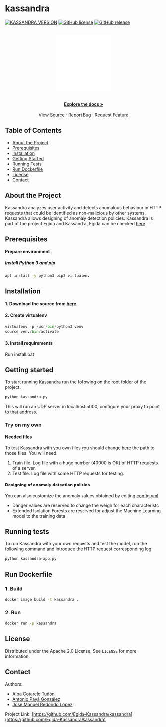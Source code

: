 # kassandra

<!-- PROJECT SHIELDS -->
[![KASSANDRA VERSION](https://img.shields.io/badge/kassandra-v0.1-blue?style=for-the-badge&color=8B12D1)](https://github.com/albact7/kassandra)
[![GitHub license](https://img.shields.io/badge/license-Apache-blue?style=for-the-badge)](https://github.com/albact7/kassandra/blob/master/LICENSE)
[![GitHub release](https://img.shields.io/badge/release-v.0.0.1-yellowgreen?style=for-the-badge)](https://github.com/albact7/kassandra/releases)

<!-- PROJECT LOGO -->

<br />
<div align="center">
  <a href="https://github.com/Egida-Kassandra/kassandra">
    <img src="img/logo.svg" alt="Logo" width="180" height="180">
  </a>

  <p align="center">
    <br />
    <a href="https://egida-kassandra.github.io/kassandra/"><strong>Explore the docs »</strong></a>
    <br />
    <br />
    <a href="https://github.com/Egida-Kassandra/kassandra">View Source</a>
    ·
    <a href="https://github.com/Egida-Kassandra/kassandra/issues">Report Bug</a>
    ·
    <a href="https://github.com/Egida-Kassandra/kassandra/issues">Request Feature</a>
  </p>
</div>

<!-- TABLE OF CONTENTS -->
## Table of Contents

* [About the Project](#about-the-project)
* [Prerequisites](#prerequisites)
* [Installation](#installation)
* [Getting Started](#getting-started)
* [Running Tests](#running-tests)
* [Run Dockerfile](#run-dockerfile)
* [License](#license)
* [Contact](#contact)

<!-- ABOUT THE PROJECT -->
## About the Project

Kassandra analyzes user activity and detects anomalous behaviour  in HTTP requests that could be identified as non-malicious by other systems. Kassandra allows designing of anomaly detection policies. Kassandra is part of the project Egida and Kassandra, Egida can be checked <a href="https://github.com/antonioalfa22/egida">here</a>.


## Prerequisites

#### Prepare environment

##### Install Python 3 and pip

```bash
apt install -y python3 pip3 virtualenv
```

## Installation

#### 1. Download the source from [here](https://github.com/albact7/kassandra/releases).
 
#### 2. Create virtualenv

```python
virtualenv -p /usr/bin/python3 venv
source venv/bin/activate
```
#### 3. Install requirements
Run install.bat

<!-- RUN KASSANDRA -->
## Getting started
To start running Kassandra run the following on the root folder of the project.
```bash
python kassandra.py
```
This will run an UDP server in localhost:5000, configure your proxy to point to that address.

### Try on my own
#### Needed files
To test Kassandra with you own files you should change [here](https://github.com/albact7/kassandra/blob/master/kassandra.py) the path to those files.
You will need:
1. Train file. Log file with a huge number (40000 is OK) of HTTP requests of a server.
2. Test file. Log file with some HTTP requests for testing.
#### Designing of anomaly detection policies
You can also customize the anomaly values obtained by editing [config.yml](https://github.com/albact7/kassandra/blob/master/kass_nn/config/config.yml)
* Danger values are reserved to change the weigh for each characteristc 
* Extended Isolation Forests are reserved for adjust the Machine Learning model to the training data

<!-- RUNNING TESTS -->
## Running tests
To run Kassandra with your own requests and test the model, run the following command and introduce the HTTP request corresponding log.
```bash
python kassandra-app.py
```

## Run Dockerfile

### 1. Build

```bash
docker image build -t kassandra .
```

### 2. Run

```bash
docker run -p kassandra
```



<!-- LICENSE -->
## License

Distributed under the Apache 2.0 License. See `LICENSE` for more information.

<!-- CONTACT -->
## Contact

Authors:

* [Alba Cotarelo Tuñón](https://www.albact.ml/)
* [Antonio Payá González](https://antoniopg.tk)
* [Jose Manuel Redondo Lopez](http://orcid.org/0000-0002-0939-0186)

Project Link: [https://github.com/Egida-Kassandra/kassandra](https://github.com/Egida-Kassandra/kassandra)

